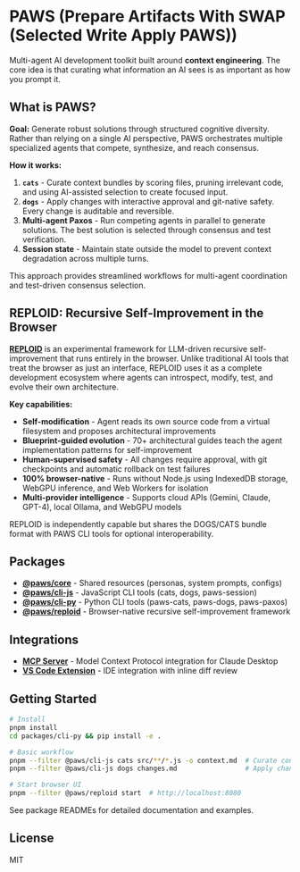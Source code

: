 # PAWS (Prepare Artifacts With SWAP (Selected Write Apply PAWS))

Multi-agent AI development toolkit built around **context engineering**. The core idea is that curating what information an AI sees is as important as how you prompt it.

## What is PAWS?

**Goal:** Generate robust solutions through structured cognitive diversity. Rather than relying on a single AI perspective, PAWS orchestrates multiple specialized agents that compete, synthesize, and reach consensus.

**How it works:**
1. **`cats`** - Curate context bundles by scoring files, pruning irrelevant code, and using AI-assisted selection to create focused input.
2. **`dogs`** - Apply changes with interactive approval and git-native safety. Every change is auditable and reversible.
3. **Multi-agent Paxos** - Run competing agents in parallel to generate solutions. The best solution is selected through consensus and test verification.
4. **Session state** - Maintain state outside the model to prevent context degradation across multiple turns.

This approach provides streamlined workflows for multi-agent coordination and test-driven consensus selection.

## REPLOID: Recursive Self-Improvement in the Browser

**[REPLOID](packages/reploid/README.md)** is an experimental framework for LLM-driven recursive self-improvement that runs entirely in the browser. Unlike traditional AI tools that treat the browser as just an interface, REPLOID uses it as a complete development ecosystem where agents can introspect, modify, test, and evolve their own architecture.

**Key capabilities:**
- **Self-modification** - Agent reads its own source code from a virtual filesystem and proposes architectural improvements
- **Blueprint-guided evolution** - 70+ architectural guides teach the agent implementation patterns for self-improvement
- **Human-supervised safety** - All changes require approval, with git checkpoints and automatic rollback on test failures
- **100% browser-native** - Runs without Node.js using IndexedDB storage, WebGPU inference, and Web Workers for isolation
- **Multi-provider intelligence** - Supports cloud APIs (Gemini, Claude, GPT-4), local Ollama, and WebGPU models

REPLOID is independently capable but shares the DOGS/CATS bundle format with PAWS CLI tools for optional interoperability.

## Packages

- **[@paws/core](packages/core/README.md)** - Shared resources (personas, system prompts, configs)
- **[@paws/cli-js](packages/cli-js/README.md)** - JavaScript CLI tools (cats, dogs, paws-session)
- **[@paws/cli-py](packages/cli-py/README.md)** - Python CLI tools (paws-cats, paws-dogs, paws-paxos)
- **[@paws/reploid](packages/reploid/README.md)** - Browser-native recursive self-improvement framework

## Integrations

- **[MCP Server](integrations/mcp/README.md)** - Model Context Protocol integration for Claude Desktop
- **[VS Code Extension](integrations/vscode/README.md)** - IDE integration with inline diff review

## Getting Started

```bash
# Install
pnpm install
cd packages/cli-py && pip install -e .

# Basic workflow
pnpm --filter @paws/cli-js cats src/**/*.js -o context.md  # Curate context
pnpm --filter @paws/cli-js dogs changes.md                 # Apply changes

# Start browser UI
pnpm --filter @paws/reploid start  # http://localhost:8080
```

See package READMEs for detailed documentation and examples.

## License

MIT

